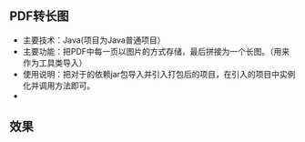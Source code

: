 ## PDF转长图

 - 主要技术：Java(项目为Java普通项目）
 - 主要功能：把PDF中每一页以图片的方式存储，最后拼接为一个长图。（用来作为工具类导入）
 - 使用说明：把对于的依赖jar包导入并引入打包后的项目，在引入的项目中实例化并调用方法即可。
 - 
## 效果

    
